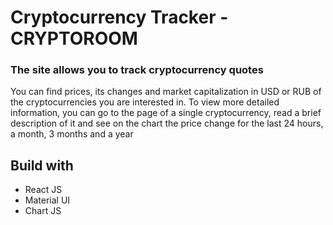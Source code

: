 # Cryptocurrency Tracker - CRYPTOROOM

### The site allows you to track cryptocurrency quotes

You can find prices, its changes and market capitalization in USD or RUB of the cryptocurrencies you are interested in.
To view more detailed information, you can go to the page of a single cryptocurrency, read a brief description of it and see on the chart the price change for the last 24 hours, a month, 3 months and a year

## Build with
- React JS
- Material UI
- Chart JS
